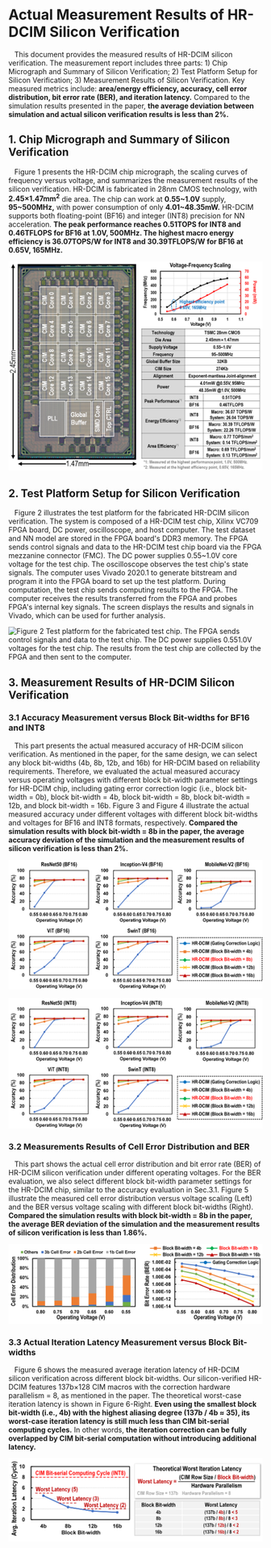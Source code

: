 
# Actual Measurement Results of HR-DCIM Silicon Verification

&nbsp;&nbsp; This document provides the measured results of HR-DCIM silicon verification. The measurement report includes three parts: 1) Chip Micrograph and Summary of Silicon Verification; 2) Test Platform Setup for Silicon Verification; 3) Measurement Results of Silicon Verification. Key measured metrics include: **area/energy efficiency, accuracy, cell error distribution, bit error rate (BER), and iteration latency.** Compared to the simulation results presented in the paper, **the average deviation between simulation and actual silicon verification results is less than 2%.**

## 1. Chip Micrograph and Summary of Silicon Verification

&nbsp;&nbsp; Figure 1 presents the HR-DCIM chip micrograph, the scaling curves of frequency versus voltage, and summarizes the measurement results of the silicon verification. HR-DCIM is fabricated in 28nm CMOS technology, with **2.45×1.47mm<sup>2</sup>** die area. The chip can work at **0.55~1.0V** supply, **95~500MHz,** with power consumption of only **4.01~48.35mW.** HR-DCIM supports both floating-point (BF16) and integer (INT8) precision for NN acceleration. **The peak performance reaches 0.51TOPS for INT8 and 0.46TFLOPS for BF16 at 1.0V, 500MHz. The highest macro energy efficiency is 36.07TOPS/W for INT8 and 30.39TFLOPS/W for BF16 at 0.65V, 165MHz.**

![Figure 1 HR-DCIM’s chip micrograph, voltage-frequency curve, and specifications.](https://github.com/HPCA2026/HPCA2026-Paper-66-Rebuttal/blob/main/images/Die%20Photo.png)

## 2. Test Platform Setup for Silicon Verification

&nbsp;&nbsp; Figure 2 illustrates the test platform for the fabricated HR-DCIM silicon verification. The system is composed of a HR-DCIM test chip, Xilinx VC709 FPGA board, DC power, oscilloscope, and host computer. The test dataset and NN model are stored in the FPGA board's DDR3 memory. The FPGA sends control signals and data to the HR-DCIM test chip board via the FPGA mezzanine connector (FMC). The DC power supplies 0.55~1.0V core voltage for the test chip. The oscilloscope observes the test chip's state signals. The computer uses Vivado 2020.1 to generate bitstream and program it into the FPGA board to set up the test platform. During computation, the test chip sends computing results to the FPGA. The computer receives the results transferred from the FPGA and probes FPGA's internal key signals. The screen displays the results and signals in Vivado, which can be used for further analysis.

![Figure 2 Test platform for the fabricated test chip. The FPGA sends control signals and data to the test chip. The DC power supplies 0.55­1.0V voltages for the test chip. The results from the test chip are collected by the FPGA and then sent to the computer.](https://github.com/HPCA2026/HPCA2026-Paper-66-Rebuttal/blob/main/images/Test%20Platform.png)

## 3. Measurement Results of HR-DCIM Silicon Verification

### 3.1 Accuracy Measurement versus Block Bit-widths for BF16 and INT8

&nbsp;&nbsp; This part presents the actual measured accuracy of HR-DCIM silicon verification. As mentioned in the paper, for the same design, we can select any block bit-widths (4b, 8b, 12b, and 16b) for HR-DCIM based on reliability requirements. Therefore, we evaluated the actual measured accuracy versus operating voltages with different block bit-width parameter settings for HR-DCIM chip, including gating error correction logic (i.e., block bit-width = 0b), block bit-width = 4b, block bit-width = 8b, block bit-width = 12b, and block bit-width = 16b. Figure 3 and Figure 4 illustrate the actual measured accuracy under different voltages with different block bit-widths and voltages for BF16 and INT8 formats, respectively. **Compared the simulation results with block bit-width = 8b in the paper, the average accuracy deviation of the simulation and the measurement results of silicon verification is less than 2%.**

![Figure 3 Accuracy measurement results of HR-DCIM silicon verification under different operating voltages and block bit-width settings for the BF16 format.](https://github.com/HPCA2026/HPCA2026-Paper-66-Rebuttal/blob/main/images/Accuracy-BF16.png)

![Figure 4 Accuracy measurement results of HR-DCIM silicon verification under different operating voltages and block bit-width settings for the INT8 format.](https://github.com/HPCA2026/HPCA2026-Paper-66-Rebuttal/blob/main/images/Accuracy-INT8.png)

### 3.2 Measurements Results of Cell Error Distribution and BER  

&nbsp;&nbsp; This part shows the actual cell error distribution and bit error rate (BER) of HR-DCIM silicon verification under different operating voltages. For the BER evaluation, we also select different block bit-width parameter settings for the HR-DCIM chip, similar to the accuracy evaluation in Sec.3.1.  Figure 5 illustrate the measured cell error distribution versus voltage scaling (Left) and the BER versus voltage scaling with different block bit-widths (Right). **Compared the simulation results with block bit-width = 8b in the paper, the average BER deviation of the simulation and the measurement results of silicon verification is less than 1.86%.**

![Figure 5 Left: Cell error distribution versus operating voltages of HR-DCIM silicon verification. Right: BER versus operating voltages of HR-DCIM silicon verification with different block bit-width parameter settings for HR-DCIM chip.](https://github.com/HPCA2026/HPCA2026-Paper-66-Rebuttal/blob/main/images/BER-Cell%20Error%20Distribution.png)

### 3.3 Actual Iteration Latency Measurement versus Block Bit-widths

&nbsp;&nbsp;  Figure 6 shows the measured average iteration latency of HR-DCIM silicon verification across different block bit-widths. Our silicon-verified HR-DCIM features 137b×128 CIM macros with the correction hardware parallelism = 8, as mentioned in the paper. The theoretical worst-case iteration latency is shown in Figure 6-Right. **Even using the smallest block bit-width (i.e., 4b) with the highest aliasing degree (137b / 4b ≈ 35), its worst-case iteration latency is still much less than CIM bit-serial computing cycles.** In other words, **the iteration correction can be fully overlapped by CIM bit-serial computation without introducing additional latency.**

![Figure 6 Left: Average iteration latency versus block bit-widths of HR-DCIM silicon verification. Right: Theoretical worst iteration latency under different block bit-widths for HR-DCIM chip, where we use the ceiling function to round it up to the nearest integer, thereby ensuring our theoretical model covers the worst-case latency boundary.](https://github.com/HPCA2026/HPCA2026-Paper-66-Rebuttal/blob/main/images/Latency.png)





